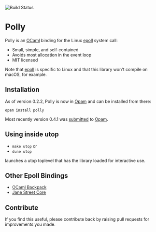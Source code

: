 
![Build Status](https://github.com/lindig/polly/actions/workflows/workflow.yml/badge.svg)

# Polly

Polly is an [OCaml] binding for the Linux [epoll] system call:

* Small, simple, and self-contained
* Avoids most allocation in the event loop
* MIT licensed

Note that [epoll] is specific to Linux and that this library won't
compile on macOS, for example.

## Installation

As of version 0.2.2, Polly is now in [Opam] and can be installed from
there:

```
opam install polly
```

Most recently version 0.4.1 was [submitted] to [Opam].

## Using inside utop

* `make utop` or
* `dune utop`

launches a utop toplevel that has the library loaded for interactive
use.


## Other Epoll Bindings

* [OCaml Backpack](https://github.com/jimenezrick/ocaml-backpack/)
* [Jane Street Core](https://github.com/janestreet/core)

## Contribute

If you find this useful, please contribute back by raising pull
requests for improvements you made.

[OCaml]:  https://www.ocaml.org/
[epoll]:  http://man7.org/linux/man-pages/man2/epoll_wait.2.html
[Opam]:   http://opam.ocaml.org/
[submitted]: https://github.com/ocaml/opam-repository/pull/24212

